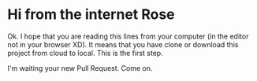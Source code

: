 # Hi from the internet Rose

Ok. I hope that you are reading this lines from your computer (in the editor not in your browser XD).
It means that you have clone or download this project from cloud to local. This is the first step.

I'm waiting your new Pull Request. Come on.
